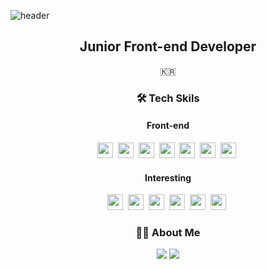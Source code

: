 
![header](https://capsule-render.vercel.app/api?type=slice&color=auto&height=200&section=header&text=Kwansik%20Kim&&rotate=13&fontSize=80&fontColor=000&fontAlign=67&fontAlignY=33)

<h2 align="center">Junior Front-end Developer</h2>
<p align="center">🇰🇷<p>


<h3 align="center">🛠 Tech Skils</h3>

<div>
<h4 align="center">Front-end</h4>
  
<p align="center">
    <img height=25" src="https://img.shields.io/badge/HTML5-E34F26?style=flat-square&logo=HTML5&logoColor=white"/></a>&nbsp
    <img height=25" src="https://img.shields.io/badge/CSS3-1572B6?style=flat-square&logo=CSS3&logoColor=white"/></a>&nbsp
    <img height=25" src="https://img.shields.io/badge/JavaScript-F7DF1E?style=flat-square&logo=JavaScript&logoColor=white"/></a>&nbsp
    <img height=25" src="https://img.shields.io/badge/React-61DAFB?style=flat-square&logo=React&logoColor=white"/></a>&nbsp
    <img height=25" src="https://img.shields.io/badge/TypeScript-3178C6?style=flat-square&logo=TypeScript&logoColor=white"/></a>&nbsp
    <img height=25" src="https://img.shields.io/badge/Redux-764ABC?style=flat-square&logo=Redux&logoColor=white"/></a>&nbsp
    <img height=25" src="https://img.shields.io/badge/Redux-Saga-999999?style=flat-square&logo=TypeScript&logoColor=white"/></a>&nbsp
</p>
</div>

<div>
  <h4 align="center">Interesting</h4>
  
  <p align="center">
    <img height=25" src="https://img.shields.io/badge/Next.js-000000?style=flat-square&logo=Next.js&logoColor=white"/></a>&nbsp
    <img height=25" src="https://img.shields.io/badge/MobX-FF9955?style=flat-square&logo=MobX&logoColor=white"/></a>&nbsp
    <img height=25" src="https://img.shields.io/badge/Jest-C21325?style=flat-square&logo=Jest&logoColor=white"/></a>&nbsp
    <img height=25" src="https://img.shields.io/badge/Mocha-8D6748?style=flat-square&logo=Mocha&logoColor=white"/></a>&nbsp
    <img height=25" src="https://img.shields.io/badge/socket.io-010101?style=flat-square&logo=socket.io&logoColor=white"/></a>&nbsp
    <img height=25" src="https://img.shields.io/badge/etc-72EF36?style=flat-square&logo=&logoColor="/></a>&nbsp
  </p>
</div>

<div>
  <h3 align="center">💁🏻 About Me</h3>
  
  <p align="center">
    <a href="https://www.notion.so/kwansikdev/349ba09bb166408394f9fd125fb967e3"><img src="https://img.shields.io/badge/notion-000000?style=flat-square&logo=Gmail&logoColor=white&link=https://www.notion.so/kwansikdev/349ba09bb166408394f9fd125fb967e3"/></a>
    <a href="mailto:kwansk0424@gmail.com"><img src="https://img.shields.io/badge/Gmail-d14836?style=flat-square&logo=Gmail&logoColor=white&link=viliketh1s98@naver.com"/></a>  
  </p>
</div>



<!--[![Gmail Badge](https://img.shields.io/badge/Gmail-d14836?style=flat-square&logo=Gmail&logoColor=white&link=mailto:kwansk0424@gmail.com)](mailto:kwansk0424@gmail.com)-->

<!--![kwansikdev's github stats](https://github-readme-stats.vercel.app/api?username=kwansikdev&)&nbsp-->
<!--![Top Langs](https://github-readme-stats.vercel.app/api/top-langs/?username=kwansikdev)&nbsp-->
